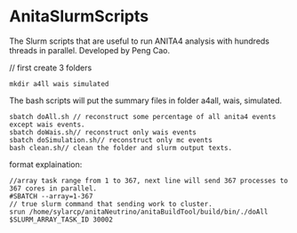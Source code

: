 # AnitaSlurmScripts
The Slurm scripts that are useful to run ANITA4 analysis with hundreds threads in parallel. 
Developed by Peng Cao.

// first create 3 folders
```
mkdir a4ll wais simulated
```
The bash scripts will put the summary files in folder a4all, wais, simulated.
```
sbatch doAll.sh // reconstruct some percentage of all anita4 events except wais events. 
sbatch doWais.sh// reconstruct only wais events
sbatch doSimulation.sh// reconstruct only mc events
bash clean.sh// clean the folder and slurm output texts.
```


format explaination:
```
//array task range from 1 to 367, next line will send 367 processes to 367 cores in parallel.
#SBATCH --array=1-367 
// true slurm command that sending work to cluster.
srun /home/sylarcp/anitaNeutrino/anitaBuildTool/build/bin/./doAll $SLURM_ARRAY_TASK_ID 30002 
```
